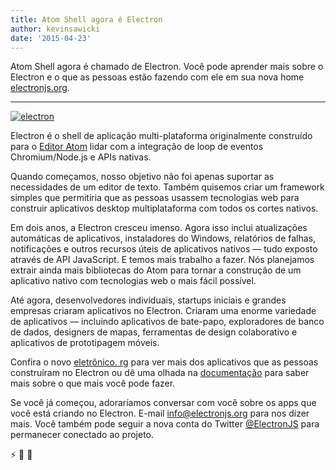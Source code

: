```yaml
---
title: Atom Shell agora é Electron
author: kevinsawicki
date: '2015-04-23'
---
```


Atom Shell agora é chamado de Electron. Você pode aprender mais sobre o Electron e o que as pessoas estão fazendo com ele em sua nova home [electronjs.org](https://electronjs.org).

---

[![electron](https://cloud.githubusercontent.com/assets/671378/7396651/b7fae482-ee57-11e4-97a2-053515654c75.png)][electron]

Electron é o shell de aplicação multi-plataforma originalmente construído para o [Editor Atom](https://atom.io) lidar com a integração de loop de eventos Chromium/Node.js e APIs nativas.

Quando começamos, nosso objetivo não foi apenas suportar as necessidades de um editor de texto. Também quisemos criar um framework simples que permitiria que as pessoas usassem tecnologias web para construir aplicativos desktop multiplataforma com todos os cortes nativos.

Em dois anos, a Electron cresceu imenso. Agora isso inclui atualizações automáticas de aplicativos, instaladores do Windows, relatórios de falhas, notificações e outros recursos úteis de aplicativos nativos &mdash; tudo exposto através de API JavaScript. E temos mais trabalho a fazer. Nós planejamos extrair ainda mais bibliotecas do Atom para tornar a construção de um aplicativo nativo com tecnologias web o mais fácil possível.

Até agora, desenvolvedores individuais, startups iniciais e grandes empresas criaram aplicativos no Electron. Criaram uma enorme variedade de aplicativos &mdash; incluindo aplicativos de bate-papo, exploradores de banco de dados, designers de mapas, ferramentas de design colaborativo e aplicativos de prototipagem móveis.

Confira o novo [eletrônico. rg](https://electronjs.org) para ver mais dos aplicativos que as pessoas construíram no Electron ou dê uma olhada na [documentação](https://github.com/electron/electron/tree/master/docs#readme) para saber mais sobre o que mais você pode fazer.

Se você já começou, adoraríamos conversar com você sobre os apps que você está criando no Electron. E-mail [info@electronjs.org](mailto:info@electronjs.org?Subject=Electron) para nos dizer mais. Você também pode seguir a nova conta do Twitter [@ElectronJS](https://twitter.com/electronjs) para permanecer conectado ao projeto.

:zap: :blue_heart: :electric_plug:

[electron]: https://electronjs.org

